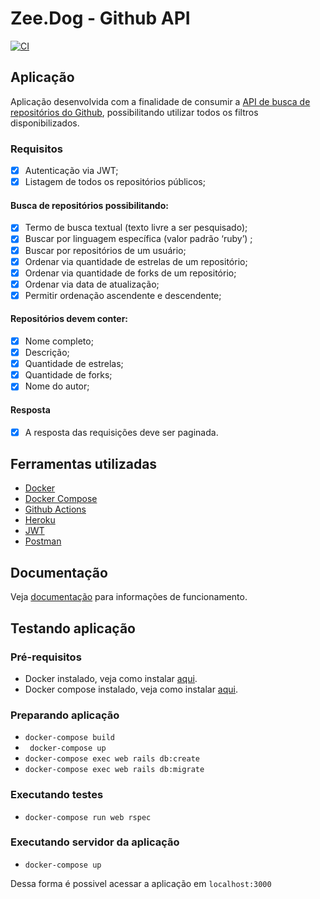 
# Zee.Dog - Github API

[![CI](https://github.com/Jaicke/zee_dog_github/actions/workflows/ci_cd.yml/badge.svg?branch=main)](https://github.com/Jaicke/zee_dog_github/actions/workflows/ci_cd.yml)

## Aplicação
Aplicação desenvolvida com a finalidade de consumir a [API de busca de repositórios do Github](https://docs.github.com/en/rest/reference/search#search-repositories), possibilitando utilizar todos os filtros disponibilizados.

### Requisitos

- [x]  Autenticação via JWT;
- [x]  Listagem de todos os repositórios públicos;

#### Busca de repositórios possibilitando:
- [x]  Termo de busca textual (texto livre a ser pesquisado);
- [x]  Buscar por linguagem específica (valor padrão ‘​ruby’)​ ;
- [x]  Buscar por repositórios de um usuário;
- [x]  Ordenar via quantidade de estrelas de um repositório;
- [x]  Ordenar via quantidade de forks de um repositório;
- [x]  Ordenar via data de atualização;
- [x]  Permitir ordenação ascendente e descendente;

#### Repositórios devem conter:
- [x]  Nome completo;
- [x]  Descrição;
- [x]  Quantidade de estrelas;
- [x]  Quantidade de forks;
- [X]  Nome do autor;

#### Resposta
- [x]  A resposta das requisições deve ser paginada.

## Ferramentas utilizadas

- [Docker](https://www.docker.com/)
- [Docker Compose](https://github.com/docker/compose)
- [Github Actions](https://github.com/features/actions)
- [Heroku](https://www.heroku.com/)
- [JWT](https://jwt.io/)
- [Postman](https://www.postman.com/)

## Documentação
Veja [documentação](https://documenter.getpostman.com/view/8728434/UVyn2JZN#intro) para informações de funcionamento.

## Testando aplicação

### Pré-requisitos
- Docker instalado, veja como instalar [aqui](https://docs.docker.com/).
- Docker compose instalado, veja como instalar [aqui](https://docs.docker.com/compose/install/).

### Preparando aplicação

- ``` docker-compose build ```
- ``` docker-compose up```
- ``` docker-compose exec web rails db:create ```
- ``` docker-compose exec web rails db:migrate ```

### Executando testes

- ``` docker-compose run web rspec ```

### Executando servidor da aplicação

- ``` docker-compose up ```

Dessa forma é possivel acessar a aplicação em ```localhost:3000```

